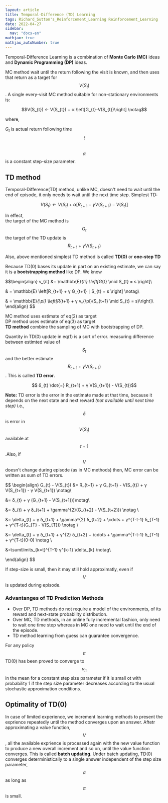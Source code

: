 ```yaml
---
layout: article
title: Temporal-Difference (TD) Learning
tags: Richard_Sutton's_Reinforcement_Learning Reinforcement_Learning
date: 2022-04-27
sidebar:
  nav: "docs-en"
mathjax: true 
mathjax_autoNumber: true
---
```



Temporal-Difference Learning is a combination of __Monte Carlo (MC)__ ideas and __Dynamic Programming (DP)__ ideas.

MC method wait until the return following the visit is known, and then uses that return as a target for $$V(S_{t})$$. A single every-visit MC method suitable for non-stationary environments is:

$$V(S_{t}) ←  V(S_{t}) + α \left[G_{t}-V(S_{t})\right] \notag$$

where,

$G_{t}$ is actual return following time $$t$$ <br> 
$$\alpha$$ is a constant step-size parameter.

## TD method

Temporal-Difference(TD) method, unlike MC, doesn't need to wait until the end of episode, it only needs to wait until the next time step. Simplest TD:

$$V(S_{t}) ←  V(S_{t}) + α \left[ R_{t+1} + γ V(S_{t+1})-V(S_{t})\right]$$

In effect, <br>
the target of the MC method is $$G_{t}$$
the target of the TD update is $$R_{t+1}+ γ V(S_{t+1})$$

Also, above mentioned simplest TD method is called __TD(0)__ or __one-step TD__

Because TD(0) bases its update in part on an existing estimate, we can say it is a __bootstrapping method__ like DP. We know

$$\begin{align}
v_{π} &= \mathbb{E}_{π} \left[G_{t} \mid S_{t} = s \right]\\

& = \mathbb{E} \left[R_{t+1} + γ G_{t+1} ∣ S_{t} = s \right] \notag\\

& = \mathbb{E}_{\pi} \left[R_{t+1} + γ v_{\pi}(S_{t+1} \mid S_{t} = s)\right]\\
\end{align}
$$

MC method uses estimate of eq(2) as target<br>
DP method uses estimate of eq(3) as target<br>
__TD method__ combine the sampling of MC with bootstrapping of DP.

Quantity in TD(0) update in eq(1) is a sort of error. measuring difference between estimted value of $$S_{t}$$ and the better estimate $$R_{t+1} + γ V(S_{t+1})$$. 
This is called __TD error__.

$$ δ_{t} \dot{=} R_{t+1} + γ V(S_{t+1}) - V(S_{t})$$

__Note:__ TD error is the error in the estimate made at that time, because it depends on the next state and next reward _(not available until next time step)_ i.e., $$\delta$$ is error in $$V(S_{t})$$ available at $$t+1$$.Also, if $$V$$ doesn't change during episode (as in MC methods) then, MC error can be written as sum of TD errors.

$$
\begin{align}
G_{t} - V(S_{t}) &= R_{t+1} + γ G_{t+1} - V(S_{t}) + γ V(S_{t+1}) - γ V(S_{t+1}) \notag\\

&= δ_{t} + γ (G_{t+1} - V(S_{t+1}))\notag\\

&= δ_{t} + γ δ_{t+1} + \gamma^{2}(G_{t+2} - V(S_{t+2})) \notag \\

&= \delta_{t} + γ δ_{t+1} + \gamma^{2} δ_{t+2} + \cdots + γ^{T-t-1} δ_{T-1} + γ^{T-t}(G_{T} - V(S_{T})) \notag \\

&= \delta_{t} + γ δ_{t+1} + γ^{2} δ_{t+2} + \cdots + \gamma^{T-t-1} δ_{T-1} + γ^{T-t}(0-0) \notag \\

&=\sum\limits_{k=t}^{T-1} γ^{k-1} \delta_{k} \notag\\

\end{align}
$$

If step-size is small, then it may still hold approximatly, even if $$V$$ is updated during episode.

### Advantanges of TD Prediction Methods

- Over DP, TD methods do not require a model of the environments, of its reward and next-state probability distribution.
- Over MC, TD methods, in an online fully incremental fashion, only need to wait one time step whereas in MC one need to wait until the end of the episode.
- TD method learning from guess can guarantee convergence.

For any policy $$\pi$$ TD(0) has been proved to converge to $$v_{\pi}$$ in the mean for a constant step size parameter if it is small ot with probability 1 if the step size parameter decreases according to the usual stochastic approximation conditions.

## Optimality of TD(0)

In case of limited experience, we increment learning methods to present the exprience repeatedly until the method converges upon an answer.
Aftetr approximating a value function, $$V$$, all the available exprience is processed again with the new value function to produce a new overall increment and so on, until the value function converges. This is called __batch updating__. Under batch updating, TD(0) converges deterministically to a single answer independent of the step size parameter, $$\alpha$$ as long as $$\alpha$$ is small.
